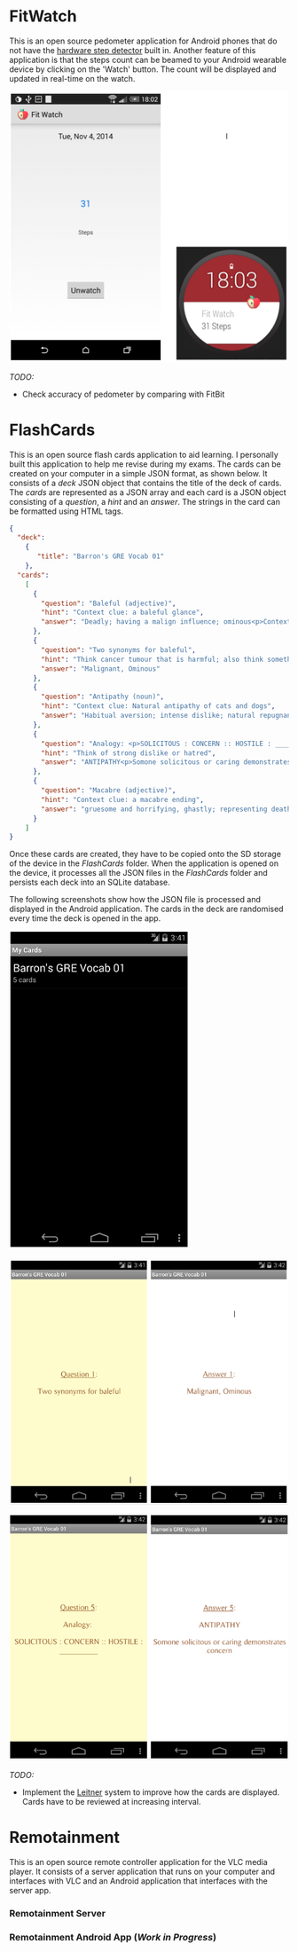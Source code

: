 FitWatch
=====
This is an open source pedometer application for Android phones that do not have the [hardware step detector](https://developer.android.com/about/versions/kitkat.html) built in. Another feature of this application is that the steps count can be beamed to your Android wearable device by clicking on the 'Watch' button. The count will be displayed and updated in real-time on the watch.

![FitWatch](fitwatch.png)

*TODO:*

- Check accuracy of pedometer by comparing with FitBit 

FlashCards
=====
This is an open source flash cards application to aid learning. I personally built this application to help me revise during my exams. The cards can be created on your computer in a simple JSON format, as shown below. It consists of a *deck* JSON object that contains the title of the deck of cards. The *cards* are represented as a JSON array and each card is a JSON object consisting of a *question*, a *hint* and an *answer*. The strings in the card can be formatted using HTML tags.

```json
{
  "deck": 
    {
       "title": "Barron's GRE Vocab 01"
    },
  "cards":
    [
      {
        "question": "Baleful (adjective)",
        "hint": "Context clue: a baleful glance",
        "answer": "Deadly; having a malign influence; ominous<p>Context sentence: a baleful glance</p>"
      },
      {
        "question": "Two synonyms for baleful",
        "hint": "Think cancer tumour that is harmful; also think something really bad that is about to happen",
        "answer": "Malignant, Ominous"
      },
      {
        "question": "Antipathy (noun)",
        "hint": "Context clue: Natural antipathy of cats and dogs",
        "answer": "Habitual aversion; intense dislike; natural repugnance; hatred<p>Anti means against; path means feeling</p>"
      },
      {
        "question": "Analogy: <p>SOLICITOUS : CONCERN :: HOSTILE : __________</p>",
        "hint": "Think of strong dislike or hatred",
        "answer": "ANTIPATHY<p>Somone solicitous or caring demonstrates concern</p>"
      },
      {
        "question": "Macabre (adjective)",
        "hint": "Context clue: a macabre ending",
        "answer": "gruesome and horrifying, ghastly; representing death<p>Pronounciation: muh-kah-bruh</p>"
      }
    ]
}
```
Once these cards are created, they have to be copied onto the SD storage of the device in the *FlashCards* folder. When the application is opened on the device, it processes all the JSON files in the *FlashCards* folder and persists each deck into an SQLite database. 

The following screenshots show how the JSON file is processed and displayed in the Android application. The cards in the deck are randomised every time the deck is opened in the app.

![FlashCards Main Screen](flashcards_main.png)

![FlashCards Card 1](flashcards_card1.png)

![FlashCards Card 2](flashcards_card2.png)

*TODO:*

- Implement the [Leitner](http://en.wikipedia.org/wiki/Leitner_system) system to improve how the cards are displayed. Cards have to be reviewed at increasing interval.

Remotainment
=====
This is an open source remote controller application for the VLC media player. It consists of a server application that runs on your computer and interfaces with VLC and an Android application that interfaces with the server app.

### Remotainment Server

### Remotainment Android App (*Work in Progress*)